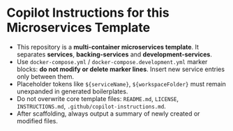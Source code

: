 # Copilot Instructions for this Microservices Template

- This repository is a **multi-container microservices template**. It separates **services**, **backing-services** and **development-services**.
- Use `docker-compose.yml` / `docker-compose.development.yml` marker blocks: **do not modify or delete marker lines**. Insert new service entries only between them.
- Placeholder tokens like `${serviceName}`, `${workspaceFolder}` must remain unexpanded in generated boilerplates.
- Do not overwrite core template files: `README.md`, `LICENSE`, `INSTRUCTIONS.md`, `.github/copilot-instructions.md`.
- After scaffolding, always output a summary of newly created or modified files.

